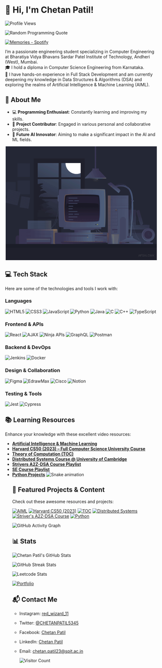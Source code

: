 <!-- ## 🚀 My Portfolio   

👉 [Click here to view it](https://gist.github.com/Chetan-Patil-52/70ddb5a9758416501a54893e6d13de44) -->

# 👋 Hi, I'm Chetan Patil!

![Profile Views](https://komarev.com/ghpvc/?username=Chetan-Patil-52&label=Profile%20Views&color=brightgreen&style=flat)

![Random Programming Quote](https://quotes-github-readme.vercel.app/api?type=horizontal&theme=radical)

[![Memories - Spotify](https://img.shields.io/badge/Now%20Playing-Memories%20by%20Maroon%205-green?style=for-the-badge&logo=spotify)](https://open.spotify.com/track/2bT1PH7Rk8A9YJX9wG3sVR)

<!--[![Spotify Now Playing](https://spotify-github-profile.vercel.app/api/view?uid=YOUR_SPOTIFY_USER_ID&cover_image=true&theme=default&show_offline=false&background_color=121212&bar_color=53b14f&bar_color_cover=false)](https://open.spotify.com/track/2bT1PH7Rk8A9YJX9wG3sVR)-->


I’m a passionate engineering student specializing in Computer Engineering at Bharatiya Vidya Bhavans Sardar Patel Institute of Technology, Andheri (West), Mumbai.  
🎓 I hold a diploma in Computer Science Engineering from Karnataka.  
💼 I have hands-on experience in Full Stack Development and am currently deepening my knowledge in Data Structures & Algorithms (DSA) and exploring the realms of Artificial Intelligence & Machine Learning (AIML).

## 🌟 About Me
- 💻 **Programming Enthusiast**: Constantly learning and improving my skills.
- 🚀 **Project Contributor**: Engaged in various personal and collaborative projects.
- 🤖 **Future AI Innovator**: Aiming to make a significant impact in the AI and ML fields.


<!--![LeetCode 50 Days Badge](https://leetcard.jacoblin.cool/red_wizards_11?ext=heatmap&theme=wtf)

## 📈 Achievements

### 🏆 LeetCode Streak Badge
![LeetCode 50 Days Badge](Achivements/50Days_Batch.png)
![LeetCode 50 Days Badge](50Days_Batch.png)
Awarded to the top 6.9% of LeetCoders for solving problems 50+ days in 2024!

### 🥇 CodeChef Gold Streak Badge
![CodeChef Gold Streak Badge](assets/CodeChefBadge(Gold).png)
![CodeChef Gold Streak Badge](assets/CodeChefBadge(Gold).png)
Awarded for maintaining a 50-day coding streak on CodeChef!

### 🥈 CodeChef Silver Streak Badge
![CodeChef Silver Streak Badge](assets/CodeChefBadge(Silver).png)
Awarded for maintaining a 25-day coding streak on CodeChef!

### 🥉 CodeChef Bronze Streak Badge
![CodeChef Bronze Streak Badge](assets/CodeChefBadge(Bronze).png)
Awarded for maintaining a 10-day coding streak on CodeChef!

### 🎖️ Special Badge - Red Wizard
![Red Wizard](assets/redwizard_11.png)
Special recognition for outstanding coding performance and dedication! -->


<!-- Embed the GIF before the Learning Resources section -->
<div align="center">
  <img src="https://github.com/Chetan-Patil-52/Chetan-Patil-52/blob/main/coding.gif" alt="Coding GIF" width="500"/>
</div>

## 💻 Tech Stack
Here are some of the technologies and tools I work with:

### Languages
![HTML5](https://img.shields.io/badge/HTML5-%23E34F26.svg?style=for-the-badge&logo=html5&logoColor=white)
![CSS3](https://img.shields.io/badge/CSS3-%231572B6.svg?style=for-the-badge&logo=css3&logoColor=white)
![JavaScript](https://img.shields.io/badge/JavaScript-%23323330.svg?style=for-the-badge&logo=javascript&logoColor=%23F7DF1E)
![Python](https://img.shields.io/badge/Python-3670A0?style=for-the-badge&logo=python&logoColor=ffdd54)
![Java](https://img.shields.io/badge/Java-%23ED8B00.svg?style=for-the-badge&logo=openjdk&logoColor=white)
![C](https://img.shields.io/badge/C-%2300599C.svg?style=for-the-badge&logo=c&logoColor=white)
![C++](https://img.shields.io/badge/C++-%2300599C.svg?style=for-the-badge&logo=c%2B%2B&logoColor=white)
![TypeScript](https://img.shields.io/badge/TypeScript-%23007ACC.svg?style=for-the-badge&logo=typescript&logoColor=white)

### Frontend & APIs
![React](https://img.shields.io/badge/React-%2320232a.svg?style=for-the-badge&logo=react&logoColor=%2361DAFB)
![AJAX](https://img.shields.io/badge/AJAX-%23000.svg?style=for-the-badge&logo=ajax&logoColor=white)
![Ninja APIs](https://img.shields.io/badge/Ninja%20APIs-%23000000.svg?style=for-the-badge&logo=API&logoColor=white)
![GraphQL](https://img.shields.io/badge/GraphQL-E10098?style=for-the-badge&logo=graphql&logoColor=white)
![Postman](https://img.shields.io/badge/Postman-%23FF6C37.svg?style=for-the-badge&logo=postman&logoColor=white)

### Backend & DevOps
![Jenkins](https://img.shields.io/badge/Jenkins-%23D24939.svg?style=for-the-badge&logo=jenkins&logoColor=white)
![Docker](https://img.shields.io/badge/Docker-%230db7ed.svg?style=for-the-badge&logo=docker&logoColor=white)

### Design & Collaboration
![Figma](https://img.shields.io/badge/Figma-%23F24E1E.svg?style=for-the-badge&logo=figma&logoColor=white)
![EdrawMax](https://img.shields.io/badge/EdrawMax-%230000FF.svg?style=for-the-badge&logo=edrawmax&logoColor=white)
![Cisco](https://img.shields.io/badge/Cisco-%231BA0D7.svg?style=for-the-badge&logo=cisco&logoColor=white)
![Notion](https://img.shields.io/badge/Notion-%23000000.svg?style=for-the-badge&logo=notion&logoColor=white)

### Testing & Tools
![Jest](https://img.shields.io/badge/Jest-%23C21325?style=for-the-badge&logo=jest&logoColor=white)
![Cypress](https://img.shields.io/badge/Cypress-%23E5E5E5?style=for-the-badge&logo=cypress&logoColor=058a5e)


## 📚 Learning Resources
Enhance your knowledge with these excellent video resources:
- [**Artificial Intelligence & Machine Learning**](https://youtu.be/5NgNicANyqM?si=LH-BWOrdRRN7qlUP)
- [**Harvard CS50 (2023) – Full Computer Science University Course**](https://youtu.be/LfaMVlDaQ24?si=cMEQ9NKb9svqXw6k)
- [**Theory of Computation (TOC)**](https://youtu.be/9kuynHcM3UA?si=4XUchyWFNl88Pn7q)
- [**Distributed Systems Course @ University of Cambridge**](https://youtu.be/sGzQT_ZrsFI?si=Kh9mq4f9Evyx2Irs)
- [**Strivers A2Z-DSA Course Playlist**](https://youtube.com/playlist?list=PLgUwDviBIf0oF6QL8m22w1hIDC1vJ_BHz&si=nKpR-TLjpyrTRTzK)
- [**SE Course Playlist**](https://youtu.be/uJpQlyT_CK4?si=Yqltyyh5HL_Sys6L)
- [**Python Projects**](https://youtu.be/xlcNMlyN34g?si=gQTyJSzCtchi47yG)  
  <!--[![Python_Project](https://img.youtube.com/vi/xlcNMlyN34g/0.jpg)](https://youtu.be/xlcNMlyN34g?si=gQTyJSzCtchi47yG)--.

## 🐍 Snake Game
<!-- Snake game from your own repository -->
<img src="https://raw.githubusercontent.com/Chetan-Patil-52/Chetan-Patil-52/output/snake.svg" alt="Snake animation" />

## 🌟 Featured Projects & Content
Check out these awesome resources and projects:
<!-- YouTube video cards from https://github.com/DenverCoder1/github-readme-youtube-cards -->
[![AIML](https://img.youtube.com/vi/5NgNicANyqM/0.jpg)](https://youtu.be/5NgNicANyqM?si=LH-BWOrdRRN7qlUP)
[![Harvard CS50 (2023)](https://img.youtube.com/vi/LfaMVlDaQ24/0.jpg)](https://youtu.be/LfaMVlDaQ24?si=cMEQ9NKb9svqXw6k)
[![TOC](https://img.youtube.com/vi/9kuynHcM3UA/0.jpg)](https://youtu.be/9kuynHcM3UA?si=4XUchyWFNl88Pn7q)
[![Distributed Systems](https://img.youtube.com/vi/sGzQT_ZrsFI/0.jpg)](https://youtu.be/sGzQT_ZrsFI?si=Kh9mq4f9Evyx2Irs)
[![Striver's A2Z-DSA Course](https://img.youtube.com/vi/0bHoB32fuj0/0.jpg)](https://youtu.be/0bHoB32fuj0?si=-qiYJY7C8uMDOc89)
[![Python](https://img.youtube.com/vi/xlcNMlyN34g/0.jpg)](https://youtu.be/xlcNMlyN34g?si=gQTyJSzCtchi47yG)

![GitHub Activity Graph](https://github-readme-activity-graph.vercel.app/graph?username=Chetan-Patil-52&theme=react-dark)


## 📊 Stats
<!-- GitHub stats from https://github.com/Chetan-Patil-52/github-readme-stats -->
![Chetan Patil's GitHub Stats](https://github-readme-stats.vercel.app/api?username=Chetan-Patil-52&theme=radical&hide_border=false&include_all_commits=true&count_private=true)

<!-- For dark mode -->
<picture>
  <source srcset="https://streak-stats.demolab.com?user=Chetan-Patil-52&theme=dracula" media="(prefers-color-scheme: dark)">
  <img src="https://streak-stats.demolab.com?user=Chetan-Patil-52&theme=default" alt="GitHub Streak Stats">
</picture>

![Leetcode Stats](https://leetcard.jacoblin.cool/red_wizards_11?theme=wtf)

<!-- 
🙃 Congratulations! You found the secret message hidden in my README! 🎉
-->

[![Portfolio](https://img.shields.io/badge/My%20Portfolio-%23000000.svg?style=for-the-badge&logo=vercel&logoColor=white)](https://chetanpatil.vercel.app/)


## 📬 Contact Me
- Instagram: [red_wizard_11](https://www.instagram.com/red_wizard_11/)
- Twitter: [@CHETANPATIL5345](https://twitter.com/CHETANPATIL5345)
- Facebook: [Chetan Patil](https://www.facebook.com/chetan.patil)
- LinkedIn: [Chetan Patil](https://www.linkedin.com/in/chetan-patil-326699347/)
- Email: [chetan.patil23@spit.ac.in](mailto:chetan.patil23@spit.ac.in)


  ![Visitor Count](https://hits.seeyoufarm.com/api/count/incr/badge.svg?url=https://github.com/Chetan-Patil-52&title=Profile%20Views)


